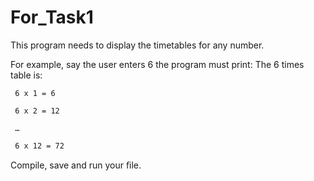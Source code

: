 # For_Task1

This program needs to display the timetables for any number.

For example, say the user enters  6 the program must print:
The 6 times table is:

     6 x 1 = 6

     6 x 2 = 12

     …

     6 x 12 = 72

Compile, save and run your ﬁle.
